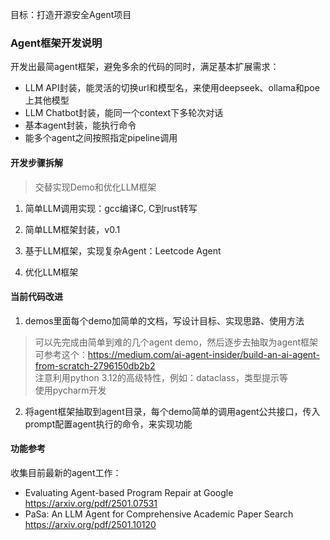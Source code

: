 目标：打造开源安全Agent项目  

### Agent框架开发说明  
开发出最简agent框架，避免多余的代码的同时，满足基本扩展需求：  
- LLM API封装，能灵活的切换url和模型名，来使用deepseek、ollama和poe上其他模型  
- LLM Chatbot封装，能同一个context下多轮次对话  
- 基本agent封装，能执行命令  
- 能多个agent之间按照指定pipeline调用  

#### 开发步骤拆解  
> 交替实现Demo和优化LLM框架  

1. 简单LLM调用实现：gcc编译C, C到rust转写
  
2. 简单LLM框架封装，v0.1
   
3. 基于LLM框架，实现复杂Agent：Leetcode Agent

4. 优化LLM框架

#### 当前代码改进  
1. demos里面每个demo加简单的文档，写设计目标、实现思路、使用方法  
> 可以先完成由简单到难的几个agent demo，然后逐步去抽取为agent框架  
> 可参考这个：https://medium.com/ai-agent-insider/build-an-ai-agent-from-scratch-2796150db2b2  
> 注意利用python 3.12的高级特性，例如：dataclass，类型提示等  
> 使用pycharm开发  

2. 将agent框架抽取到agent目录，每个demo简单的调用agent公共接口，传入prompt配置agent执行的命令，来实现功能  

#### 功能参考  
收集目前最新的agent工作：  
- Evaluating Agent-based Program Repair at Google https://arxiv.org/pdf/2501.07531  
- PaSa: An LLM Agent for Comprehensive Academic Paper Search https://arxiv.org/pdf/2501.10120

